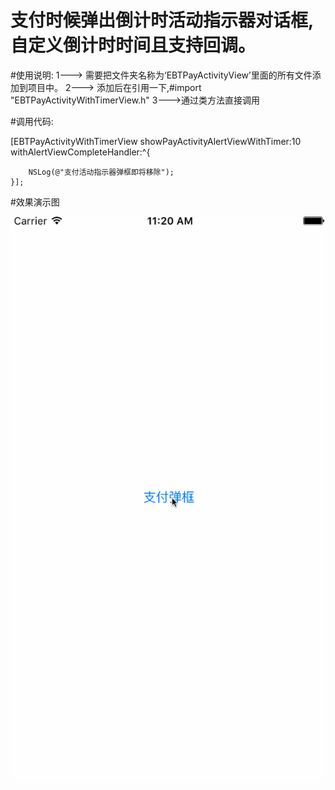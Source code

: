 # 支付时候弹出倒计时活动指示器对话框,自定义倒计时时间且支持回调。


#使用说明:
1---> 需要把文件夹名称为‘EBTPayActivityView’里面的所有文件添加到项目中。
2---> 添加后在引用一下,#import "EBTPayActivityWithTimerView.h"
3--->通过类方法直接调用

#调用代码:

 [EBTPayActivityWithTimerView showPayActivityAlertViewWithTimer:10 withAlertViewCompleteHandler:^{
        
        NSLog(@"支付活动指示器弹框即将移除");
    }];

#效果演示图

![Image](https://github.com/KBvsMJ/EBTPayActivityWithTimerView/blob/master/demogif/demo.gif)
